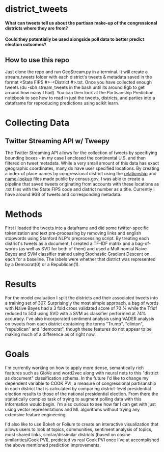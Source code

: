 # district_tweets

#### What can tweets tell us about the partisan make-up of the congressional districts where they are from? 

#### Could they potentially be used alongside poll data to better predict election outcomes?
## How to use this repo
Just clone the repo and run GeoStream.py in a terminal. It will create a stream_tweets folder with each district's tweets & metadata saved in the format <State FIPS #>-<District #>.txt. Once you have collected enough tweets (du -sbh stream_tweets in the bash until its around 8gb to get around how many I had). You can then look at the Partisanship Prediction notebook to see how to read in just the tweets, districts, and parties into a dataframe for reproducing predictions using scikit learn. 


# Collecting Data
## Twitter Streaming API w/ Tweepy
The Twitter Streaming API allows for the collection of tweets by specifiying bounding boxes - in my case I enclosed the continental U.S. 
and then filtered on tweet metadata. While a very small amount of this data has exact geographic coordinates, many do have user specified locations. By creating a index of place names by congressional district using the [relationship](https://www.census.gov/geo/maps-data/data/relationship.html) and [name-lookup](https://www.census.gov/geo/maps-data/data/nlt.html) files made public by census.gov, I was able to create a pipeline that saved tweets originating from accounts with these locations as .txt files with the State FIPS code and district number as a title. Currently I have around 9GB of tweets and corresponding metadata.

# Methods
First I loaded the tweets into a dataframe and did some twitter-specific tokenization and text pre-processing by removing links and english stopwords using Stanford NLP's preprocessing script. 
By treating each district's tweets as a document, I created a TF-IDF matrix and a bag-of-words (as well as SVD for both of them) and used a Multinomial Naive Bayes and SVM  classifier trained using Stochastic Gradient Descent on each for a baseline. The labels were whether that district was represented by a Democrat(0) or a Republican(1).

# Results
For the model evaluation I split the districts and their associated tweets into a training set of 307. Surprisingly the most simple approach, a bag of words with Naive Bayes had a 3 fold cross validated score of 70 % while the Tfidf reduced to 50d using SVD with a SVM as classifier performed at 74% accuracy. I've also incorporated sentiment analysis using VADER analysis on tweets from each district containing the terms "Trump", "clinton", "republican" and "democrat", though these features do not appear to be making much of a difference as of right now. 

# Goals
I'm currently working on how to apply more dense, semantically rich features such as GloVe and word2vec along with neural nets to this "district as document" classification schema. In the future I'd like to change my dependent variable to COOK PVI, a measure of congressional partisanship in each district that is calculated by comparing district-level presidential election results to those of the national presidential election. From there the statistically complex task of trying to augment polling data with this information would begin. I'm also curious to see how far I can get with just using vector representations and ML algorithms without trying any extensive feature engineering.  

I'd also like to use Bokeh or Folium to create an interactive visualization that allows users to look at topics, communities, sentiment analysis of topics, most shared links, similar/dissimilar districts (based on cosine similarities/Cook PVI), predicted vs real Cook PVI once I've at accomplished the above mentioned prediction improvements. 







